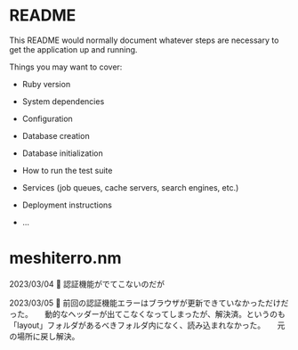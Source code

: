 # README

This README would normally document whatever steps are necessary to get the
application up and running.

Things you may want to cover:

* Ruby version

* System dependencies

* Configuration

* Database creation

* Database initialization

* How to run the test suite

* Services (job queues, cache servers, search engines, etc.)

* Deployment instructions

* ...
# meshiterro.nm

2023/03/04
🍚 認証機能がでてこないのだが

2023/03/05
🍚 前回の認証機能エラーはブラウザが更新できていなかっただけだった。
　 動的なヘッダーが出てこなくなってしまったが、解決済。というのも「layout」フォルダがあるべきフォルダ内になく、読み込まれなかった。
　 元の場所に戻し解決。